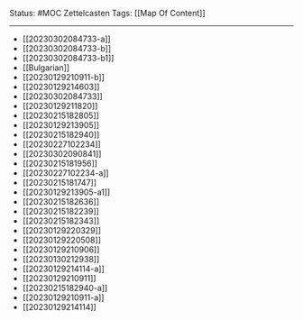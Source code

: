 Status: #MOC 
Zettelcasten Tags: [[Map Of Content]]

---

- [[20230302084733-a]]
- [[20230302084733-b]]
- [[20230302084733-b1]]
- [[Bulgarian]]
- [[20230129210911-b]]
- [[20230129214603]]
- [[20230302084733]]
- [[20230129211820]]
- [[20230215182805]]
- [[20230129213905]]
- [[20230215182940]]
- [[20230227102234]]
- [[20230302090841]]
- [[20230215181956]]
- [[20230227102234-a]]
- [[20230215181747]]
- [[20230129213905-a1]]
- [[20230215182636]]
- [[20230215182239]]
- [[20230215182343]]
- [[20230129220329]]
- [[20230129220508]]
- [[20230129210906]]
- [[20230130212938]]
- [[20230129214114-a]]
- [[20230129210911]]
- [[20230215182940-a]]
- [[20230129210911-a]]
- [[20230129214114]]


